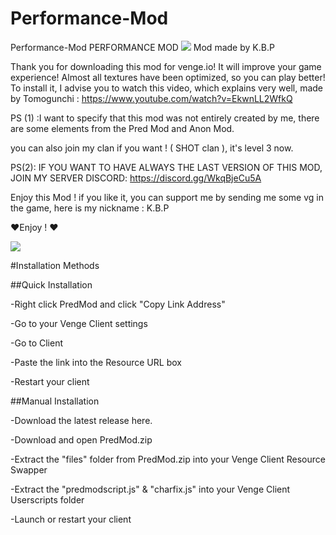 # Performance-Mod

Performance-Mod
PERFORMANCE MOD
[![](https://cdn.discordapp.com/attachments/888752629780447242/894620135015464960/PERFORMANCE_Mod..jpg)]()
Mod made by K.B.P

Thank you for downloading this mod for venge.io! It will improve your game experience! Almost all textures have been optimized, so you can play better! To install it, I advise you to watch this video, which explains very well, made by Tomogunchi : https://www.youtube.com/watch?v=EkwnLL2WfkQ

PS (1) :I want to specify that this mod was not entirely created by me, there are some elements from the Pred Mod and Anon Mod.

you can also join my clan if you want ! ( SHOT clan ), it's level 3 now.

PS(2): IF YOU WANT TO HAVE ALWAYS THE LAST VERSION OF THIS MOD, JOIN MY SERVER DISCORD: https://discord.gg/WkqBjeCu5A

Enjoy this Mod ! if you like it, you can support me by sending me some vg in the game, here is my nickname : K.B.P

❤️Enjoy ! ❤️

[![](https://cdn.discordapp.com/attachments/888752629780447242/894621258556272740/KBP.PNG)]()

#Installation Methods

##Quick Installation

-Right click PredMod and click "Copy Link Address"

-Go to your Venge Client settings

-Go to Client

-Paste the link into the Resource URL box

-Restart your client

##Manual Installation

-Download the latest release here.

-Download and open PredMod.zip

-Extract the "files" folder from PredMod.zip into your Venge Client Resource Swapper

-Extract the "predmodscript.js" & "charfix.js" into your Venge Client Userscripts folder

-Launch or restart your client
